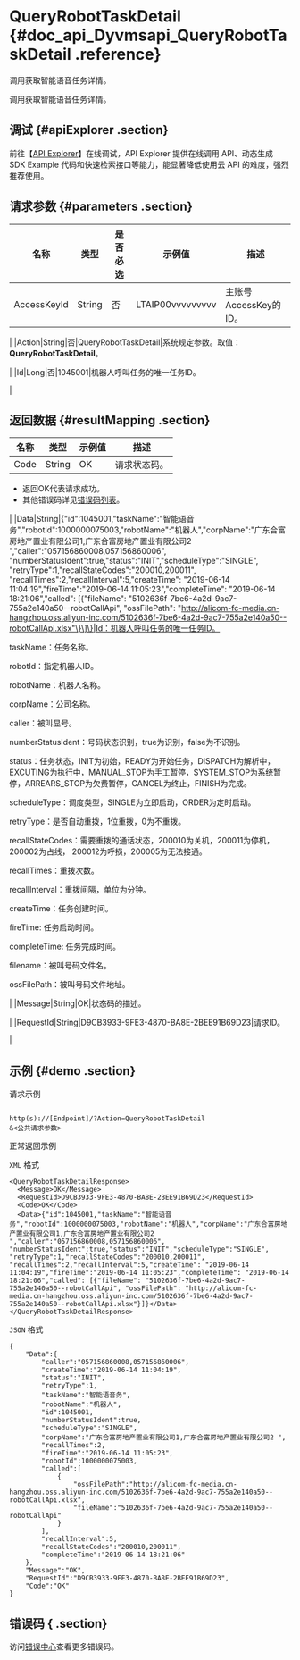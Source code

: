 # QueryRobotTaskDetail {#doc_api_Dyvmsapi_QueryRobotTaskDetail .reference}

调用获取智能语音任务详情。

调用获取智能语音任务详情。

## 调试 {#apiExplorer .section}

前往【[API Explorer](https://api.aliyun.com/#product=Dyvmsapi&api=QueryRobotTaskDetail)】在线调试，API Explorer 提供在线调用 API、动态生成 SDK Example 代码和快速检索接口等能力，能显著降低使用云 API 的难度，强烈推荐使用。

## 请求参数 {#parameters .section}

|名称|类型|是否必选|示例值|描述|
|--|--|----|---|--|
|AccessKeyId|String|否|LTAIP00vvvvvvvvv|主账号AccessKey的ID。

 |
|Action|String|否|QueryRobotTaskDetail|系统规定参数。取值：**QueryRobotTaskDetail**。

 |
|Id|Long|否|1045001|机器人呼叫任务的唯一任务ID。

 |

## 返回数据 {#resultMapping .section}

|名称|类型|示例值|描述|
|--|--|---|--|
|Code|String|OK|请求状态码。

 -   返回OK代表请求成功。
-   其他错误码详见[错误码列表](~~112502~~)。

 |
|Data|String|\{"id":1045001,"taskName":"智能语音务","robotId":1000000075003,"robotName":"机器人","corpName":"广东合富房地产置业有限公司1,广东合富房地产置业有限公司2 ","caller":"057156860008,057156860006", "numberStatusIdent":true,"status":"INIT","scheduleType":"SINGLE", "retryType":1,"recallStateCodes":"200010,200011", "recallTimes":2,"recallInterval":5,"createTime": "2019-06-14 11:04:19","fireTime":"2019-06-14 11:05:23","completeTime": "2019-06-14 18:21:06","called": \[\{"fileName": "5102636f-7be6-4a2d-9ac7-755a2e140a50--robotCallApi", "ossFilePath": "http://alicom-fc-media.cn-hangzhou.oss.aliyun-inc.com/5102636f-7be6-4a2d-9ac7-755a2e140a50--robotCallApi.xlsx"\}\]\}|Id：机器人呼叫任务的唯一任务ID。

 taskName：任务名称。

 robotId：指定机器人ID。

 robotName：机器人名称。

 corpName：公司名称。

 caller：被叫显号。

 numberStatusIdent：号码状态识别，true为识别，false为不识别。

 status：任务状态，INIT为初始，READY为开始任务，DISPATCH为解析中，EXCUTING为执行中，MANUAL\_STOP为手工暂停，SYSTEM\_STOP为系统暂停，ARREARS\_STOP为欠费暂停，CANCEL为终止，FINISH为完成。

 scheduleType：调度类型，SINGLE为立即启动，ORDER为定时启动。

 retryType：是否自动重拨，1位重拨，0为不重拨。

 recallStateCodes：需要重拨的通话状态，200010为关机，200011为停机， 200002为占线， 200012为呼损，200005为无法接通。

 recallTimes：重拨次数。

 recallInterval：重拨间隔，单位为分钟。

 createTime：任务创建时间。

 fireTime: 任务启动时间。

 completeTime: 任务完成时间。

 filename：被叫号码文件名。

 ossFilePath：被叫号码文件地址。

 |
|Message|String|OK|状态码的描述。

 |
|RequestId|String|D9CB3933-9FE3-4870-BA8E-2BEE91B69D23|请求ID。

 |

## 示例 {#demo .section}

请求示例

``` {#request_demo}

http(s)://[Endpoint]/?Action=QueryRobotTaskDetail
&<公共请求参数>

```

正常返回示例

`XML` 格式

``` {#xml_return_success_demo}
<QueryRobotTaskDetailResponse>
  <Message>OK</Message>
  <RequestId>D9CB3933-9FE3-4870-BA8E-2BEE91B69D23</RequestId>
  <Code>OK</Code>
  <Data>{"id":1045001,"taskName":"智能语音务","robotId":1000000075003,"robotName":"机器人","corpName":"广东合富房地产置业有限公司1,广东合富房地产置业有限公司2 ","caller":"057156860008,057156860006", "numberStatusIdent":true,"status":"INIT","scheduleType":"SINGLE", "retryType":1,"recallStateCodes":"200010,200011", "recallTimes":2,"recallInterval":5,"createTime": "2019-06-14 11:04:19","fireTime":"2019-06-14 11:05:23","completeTime": "2019-06-14 18:21:06","called": [{"fileName": "5102636f-7be6-4a2d-9ac7-755a2e140a50--robotCallApi", "ossFilePath": "http://alicom-fc-media.cn-hangzhou.oss.aliyun-inc.com/5102636f-7be6-4a2d-9ac7-755a2e140a50--robotCallApi.xlsx"}]}</Data>
</QueryRobotTaskDetailResponse>

```

`JSON` 格式

``` {#json_return_success_demo}
{
	"Data":{
		"caller":"057156860008,057156860006",
		"createTime":"2019-06-14 11:04:19",
		"status":"INIT",
		"retryType":1,
		"taskName":"智能语音务",
		"robotName":"机器人",
		"id":1045001,
		"numberStatusIdent":true,
		"scheduleType":"SINGLE",
		"corpName":"广东合富房地产置业有限公司1,广东合富房地产置业有限公司2 ",
		"recallTimes":2,
		"fireTime":"2019-06-14 11:05:23",
		"robotId":1000000075003,
		"called":[
			{
				"ossFilePath":"http://alicom-fc-media.cn-hangzhou.oss.aliyun-inc.com/5102636f-7be6-4a2d-9ac7-755a2e140a50--robotCallApi.xlsx",
				"fileName":"5102636f-7be6-4a2d-9ac7-755a2e140a50--robotCallApi"
			}
		],
		"recallInterval":5,
		"recallStateCodes":"200010,200011",
		"completeTime":"2019-06-14 18:21:06"
	},
	"Message":"OK",
	"RequestId":"D9CB3933-9FE3-4870-BA8E-2BEE91B69D23",
	"Code":"OK"
}
```

## 错误码 { .section}

访问[错误中心](https://error-center.aliyun.com/status/product/Dyvmsapi)查看更多错误码。

